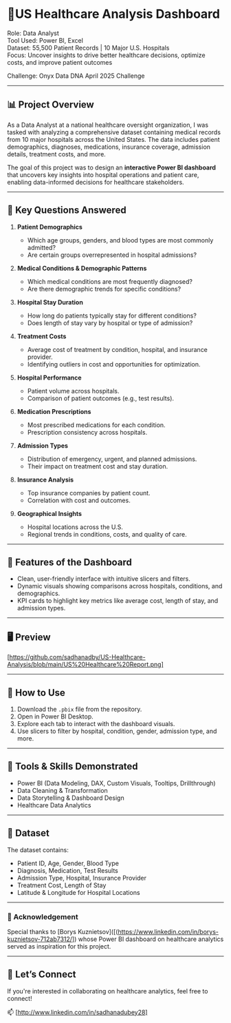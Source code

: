 # 🏥US Healthcare Analysis Dashboard

Role: Data Analyst  
Tool Used: Power BI, Excel  
Dataset: 55,500 Patient Records | 10 Major U.S. Hospitals  
Focus: Uncover insights to drive better healthcare decisions, optimize costs, and improve patient outcomes 

Challenge: Onyx Data DNA April 2025 Challenge

---

## 📊 Project Overview

As a Data Analyst at a national healthcare oversight organization, I was tasked with analyzing a comprehensive dataset containing medical records from 10 major hospitals across the United States. The data includes patient demographics, diagnoses, medications, insurance coverage, admission details, treatment costs, and more.

The goal of this project was to design an **interactive Power BI dashboard** that uncovers key insights into hospital operations and patient care, enabling data-informed decisions for healthcare stakeholders.

---

## 🧠 Key Questions Answered

1. **Patient Demographics**  
   - Which age groups, genders, and blood types are most commonly admitted?
   - Are certain groups overrepresented in hospital admissions?

2. **Medical Conditions & Demographic Patterns**  
   - Which medical conditions are most frequently diagnosed?
   - Are there demographic trends for specific conditions?

3. **Hospital Stay Duration**  
   - How long do patients typically stay for different conditions?
   - Does length of stay vary by hospital or type of admission?

4. **Treatment Costs**  
   - Average cost of treatment by condition, hospital, and insurance provider.
   - Identifying outliers in cost and opportunities for optimization.

5. **Hospital Performance**  
   - Patient volume across hospitals.
   - Comparison of patient outcomes (e.g., test results).

6. **Medication Prescriptions**  
   - Most prescribed medications for each condition.
   - Prescription consistency across hospitals.

7. **Admission Types**  
   - Distribution of emergency, urgent, and planned admissions.
   - Their impact on treatment cost and stay duration.

8. **Insurance Analysis**  
   - Top insurance companies by patient count.
   - Correlation with cost and outcomes.

9. **Geographical Insights**  
   - Hospital locations across the U.S.
   - Regional trends in conditions, costs, and quality of care.

---

## 📌 Features of the Dashboard

- Clean, user-friendly interface with intuitive slicers and filters.
- Dynamic visuals showing comparisons across hospitals, conditions, and demographics.
- KPI cards to highlight key metrics like average cost, length of stay, and admission types.

---

## 🖥️ Preview

[https://github.com/sadhanadby/US-Healthcare-Analysis/blob/main/US%20Healthcare%20Report.png]

---

## 🚀 How to Use

1. Download the `.pbix` file from the repository.
2. Open in Power BI Desktop.
3. Explore each tab to interact with the dashboard visuals.
4. Use slicers to filter by hospital, condition, gender, admission type, and more.

---

## 🧰 Tools & Skills Demonstrated

- Power BI (Data Modeling, DAX, Custom Visuals, Tooltips, Drillthrough)
- Data Cleaning & Transformation
- Data Storytelling & Dashboard Design
- Healthcare Data Analytics

---

## 📁 Dataset

The dataset contains:
- Patient ID, Age, Gender, Blood Type
- Diagnosis, Medication, Test Results
- Admission Type, Hospital, Insurance Provider
- Treatment Cost, Length of Stay
- Latitude & Longitude for Hospital Locations

---

### 📝 Acknowledgement

Special thanks to [Borys Kuznietsov]([(https://www.linkedin.com/in/borys-kuznietsov-712ab7312/]) whose Power BI dashboard on healthcare analytics served as inspiration for this project.

---

## 🤝 Let’s Connect

If you're interested in collaborating on healthcare analytics, feel free to connect!

📫 [http://www.linkedin.com/in/sadhanadubey28]


